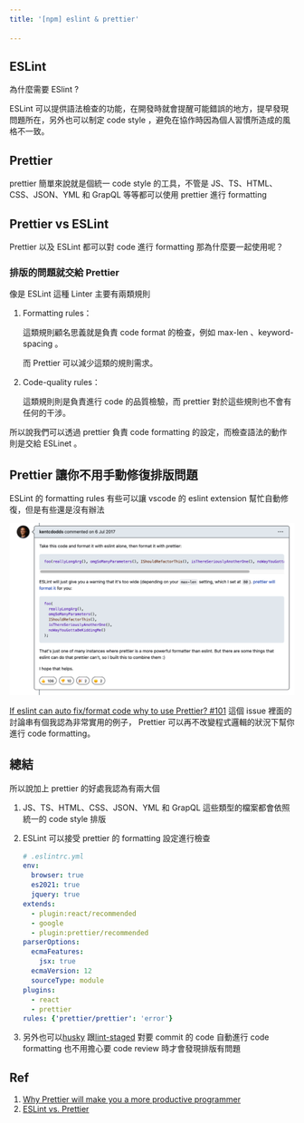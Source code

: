 ```yaml
---
title: '[npm] eslint & prettier'

---
```


## ESLint

為什麼需要 ESlint ?

ESLint 可以提供語法檢查的功能，在開發時就會提醒可能錯誤的地方，提早發現問題所在，另外也可以制定 code style ，避免在協作時因為個人習慣所造成的風格不一致。

## Prettier

prettier 簡單來說就是個統一 code style 的工具，不管是  JS、TS、HTML、CSS、JSON、YML 和 GrapQL 等等都可以使用 prettier 進行 formatting

## Prettier vs ESLint

Prettier 以及 ESLint 都可以對 code 進行 formatting 那為什麼要一起使用呢？

### 排版的問題就交給 Prettier

像是 ESLint 這種 Linter 主要有兩類規則

1. Formatting rules：

   這類規則顧名思義就是負責 code format 的檢查，例如 max-len 、keyword-spacing 。


   而 Prettier 可以減少這類的規則需求。

2. Code-quality rules：

   這類規則則是負責進行 code 的品質檢驗，而 prettier 對於這些規則也不會有任何的干涉。

所以說我們可以透過 prettier 負責 code formatting 的設定，而檢查語法的動作則是交給 ESLinet 。



## Prettier 讓你不用手動修復排版問題

ESLint 的 formatting rules 有些可以讓 vscode 的 eslint extension 幫忙自動修復，但是有些還是沒有辦法

![image-20220507214626460](https://raw.githubusercontent.com/luofreddy/images/main/uPic/2022/05/07/image-20220507214626460.png)

[If eslint can auto fix/format code why to use Prettier? #101](https://github.com/prettier/prettier-eslint/issues/101) 這個 issue 裡面的討論串有個我認為非常實用的例子， Prettier 可以再不改變程式邏輯的狀況下幫你進行 code formatting。

## 總結

所以說加上 prettier 的好處我認為有兩大個

1.  JS、TS、HTML、CSS、JSON、YML 和 GrapQL 這些類型的檔案都會依照統一的 code style 排版

2. ESLint 可以接受 prettier 的 formatting 設定進行檢查

   ```yaml
   # .eslintrc.yml
   env:
     browser: true
     es2021: true
     jquery: true
   extends:
     - plugin:react/recommended
     - google
     - plugin:prettier/recommended
   parserOptions:
     ecmaFeatures:
       jsx: true
     ecmaVersion: 12
     sourceType: module
   plugins:
     - react
     - prettier
   rules: {'prettier/prettier': 'error'}
   ```

3. 另外也可以[husky](https://www.npmjs.com/package/husky) 跟[lint-staged](https://www.npmjs.com/package/lint-staged) 對要 commit 的 code 自動進行 code formatting 也不用擔心要 code review 時才會發現排版有問題

## Ref

1. [Why Prettier will make you a more productive programmer](https://blog.sethcorker.com/why-prettier-will-make-you-a-more-productive-programmer/)
2. [ESLint vs. Prettier](https://enlear.academy/eslint-vs-prettier-57882d0fec1d)

